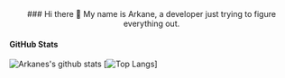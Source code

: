 <center>
### Hi there 👋
My name is Arkane, a developer just trying to figure everything out.
</center>

#### GitHub Stats
![Arkanes's github stats](https://github-readme-stats.vercel.app/api?username=ArkaneOnline&theme=dracula)
[![Top Langs](https://github-readme-stats.vercel.app/api/top-langs/?username=ArkaneOnline&theme=dracula)]


<!--
**ArkaneOnline/ArkaneOnline** is a ✨ _special_ ✨ repository because its `README.md` (this file) appears on your GitHub profile.

Here are some ideas to get you started:

- 🔭 I’m currently working on ...
- 🌱 I’m currently learning ...
- 👯 I’m looking to collaborate on ...
- 🤔 I’m looking for help with ...
- 💬 Ask me about ...
- 📫 How to reach me: ...
- 😄 Pronouns: ...
- ⚡ Fun fact: ...
-->
